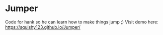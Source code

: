 # Jumper
Code for hank so he can learn how to make things jump ;)
Visit demo here: https://squishy123.github.io/Jumper/
